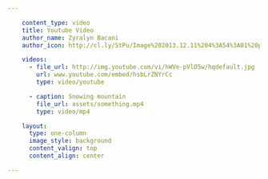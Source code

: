 ```yaml
---

    content_type: video
    title: Youtube Video
    author_name: Zyralyn Bacani
    author_icon: http://cl.ly/StPu/Image%202013.12.11%204%3A54%3A01%20pm.png

    videos:
      - file_url: http://img.youtube.com/vi/hWVe-pVlO5w/hqdefault.jpg
        url: www.youtube.com/embed/hsbLrZNYrCc
        type: video/youtube

      - caption: Snowing mountain
        file_url: assets/something.mp4
        type: video/mp4

    layout:
      type: one-column
      image_style: background
      content_valign: top
      content_align: center

---
```

